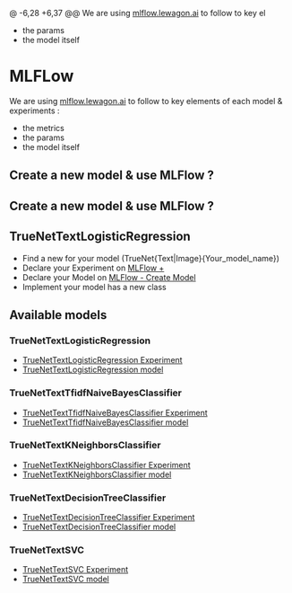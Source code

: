 @ -6,28 +6,37 @@ We are using [mlflow.lewagon.ai](https://mlflow.lewagon.ai/) to follow to key el
- the params
- the model itself

# MLFLow

We are using [mlflow.lewagon.ai](https://mlflow.lewagon.ai/) to follow to key elements of each model & experiments :
- the metrics
- the params
- the model itself

## Create a new model & use MLFlow ?

## Create a new model & use MLFlow ?

## TrueNetTextLogisticRegression
- Find a new for your model (TrueNet{Text|Image}{Your_model_name})
- Declare your Experiment on [MLFlow +](https://mlflow.lewagon.ai/#/experiments)
- Declare your Model on [MLFlow - Create Model](https://mlflow.lewagon.ai/#/models)
- Implement your model has a new class


## Available models

### TrueNetTextLogisticRegression

- [TrueNetTextLogisticRegression Experiment](https://mlflow.lewagon.ai/#/experiments/670)
- [TrueNetTextLogisticRegression model](https://mlflow.lewagon.ai/#/models/TrueNetTextLogisticRegression)

### TrueNetTextTfidfNaiveBayesClassifier

- [TrueNetTextTfidfNaiveBayesClassifier Experiment](https://mlflow.lewagon.ai/#/experiments/673)
- [TrueNetTextTfidfNaiveBayesClassifier model](https://mlflow.lewagon.ai/#/models/TrueNetTextTfidfNaiveBayesClassifier)

### TrueNetTextKNeighborsClassifier

- [TrueNetTextKNeighborsClassifier Experiment](https://mlflow.lewagon.ai/#/experiments/671)
- [TrueNetTextKNeighborsClassifier model](https://mlflow.lewagon.ai/#/models/TrueNetTextKNeighborsClassifier)

### TrueNetTextDecisionTreeClassifier

- [TrueNetTextDecisionTreeClassifier Experiment](https://mlflow.lewagon.ai/#/experiments/672)
- [TrueNetTextDecisionTreeClassifier model](https://mlflow.lewagon.ai/#/models/TrueNetTextDecisionTreeClassifier)

### TrueNetTextSVC

- [TrueNetTextSVC Experiment](https://mlflow.lewagon.ai/#/experiments/674)
- [TrueNetTextSVC model](https://mlflow.lewagon.ai/#/models/TrueNetTextSVC)
